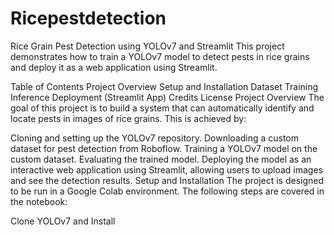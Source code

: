 # Ricepestdetection
Rice Grain Pest Detection using YOLOv7 and Streamlit
This project demonstrates how to train a YOLOv7 model to detect pests in rice grains and deploy it as a web application using Streamlit.

Table of Contents
Project Overview
Setup and Installation
Dataset
Training
Inference
Deployment (Streamlit App)
Credits
License
Project Overview
The goal of this project is to build a system that can automatically identify and locate pests in images of rice grains. This is achieved by:

Cloning and setting up the YOLOv7 repository.
Downloading a custom dataset for pest detection from Roboflow.
Training a YOLOv7 model on the custom dataset.
Evaluating the trained model.
Deploying the model as an interactive web application using Streamlit, allowing users to upload images and see the detection results.
Setup and Installation
The project is designed to be run in a Google Colab environment. The following steps are covered in the notebook:

Clone YOLOv7 and Install
